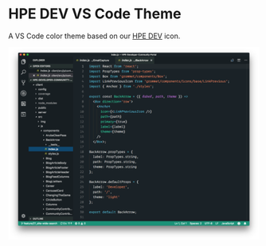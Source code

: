 # HPE DEV VS Code Theme
A VS Code color theme based on our [HPE DEV](https://hpedev.io) icon.

![hpe dev vs code theme](screenshot.png)
